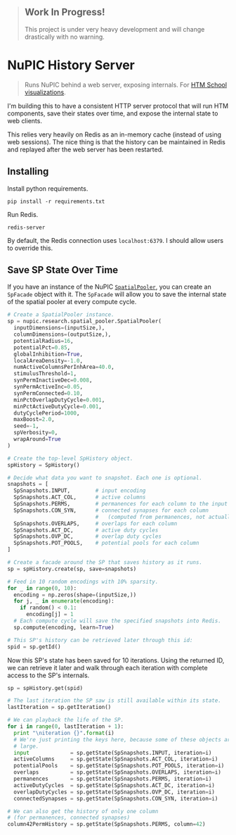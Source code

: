 > ## Work In Progress!
> This project is under very heavy development and will change drastically with no warning.

# NuPIC History Server

> Runs NuPIC behind a web server, exposing internals. For [HTM School visualizations](https://github.com/htm-community/htm-school-viz).

I'm building this to have a consistent HTTP server protocol that will run HTM components, save their states over time, and expose the internal state to web clients.

This relies very heavily on Redis as an in-memory cache (instead of using web sessions). The nice thing is that the history can be maintained in Redis and replayed after the web server has been restarted.

## Installing

Install python requirements.

    pip install -r requirements.txt

Run Redis.

    redis-server

By default, the Redis connection uses `localhost:6379`. I should allow users to override this.

## Save SP State Over Time

If you have an instance of the NuPIC [`SpatialPooler`](https://github.com/numenta/nupic/blob/master/src/nupic/research/spatial_pooler.py#L97), you can create an `SpFacade` object with it. The `SpFacade` will allow you to save the internal state of the spatial pooler at every compute cycle.

```python
# Create a SpatialPooler instance.
sp = nupic.research.spatial_pooler.SpatialPooler(
  inputDimensions=(inputSize,),
  columnDimensions=(outputSize,),
  potentialRadius=16,
  potentialPct=0.85,
  globalInhibition=True,
  localAreaDensity=-1.0,
  numActiveColumnsPerInhArea=40.0,
  stimulusThreshold=1,
  synPermInactiveDec=0.008,
  synPermActiveInc=0.05,
  synPermConnected=0.10,
  minPctOverlapDutyCycle=0.001,
  minPctActiveDutyCycle=0.001,
  dutyCyclePeriod=1000,
  maxBoost=2.0,
  seed=-1,
  spVerbosity=0,
  wrapAround=True
)

# Create the top-level SpHistory object.
spHistory = SpHistory()

# Decide what data you want to snapshot. Each one is optional.
snapshots = [
  SpSnapshots.INPUT,        # input encoding
  SpSnapshots.ACT_COL,      # active columns
  SpSnapshots.PERMS,        # permanences for each column to the input space
  SpSnapshots.CON_SYN,      # connected synapses for each column
                            #   (computed from permanences, not actually saved)
  SpSnapshots.OVERLAPS,     # overlaps for each column
  SpSnapshots.ACT_DC,       # active duty cycles
  SpSnapshots.OVP_DC,       # overlap duty cycles
  SpSnapshots.POT_POOLS,    # potential pools for each column
]

# Create a facade around the SP that saves history as it runs.
sp = spHistory.create(sp, save=snapshots)

# Feed in 10 random encodings with 10% sparsity.
for _ in range(0, 10):
  encoding = np.zeros(shape=(inputSize,))
  for j, _ in enumerate(encoding):
    if random() < 0.1:
      encoding[j] = 1
  # Each compute cycle will save the specified snapshots into Redis.
  sp.compute(encoding, learn=True)

# This SP's history can be retrieved later through this id:
spid = sp.getId()
```

Now this SP's state has been saved for 10 iterations. Using the returned ID, we can retrieve it later and walk through each iteration with complete access to the SP's internals.

```python
sp = spHistory.get(spid)

# The last iteration the SP saw is still available within its state.
lastIteration = sp.getIteration()

# We can playback the life of the SP.
for i in range(0, lastIteration + 1):
  print "\niteration {}".format(i)
  # We're just printing the keys here, because some of these objects are very 
  # large.
  input             = sp.getState(SpSnapshots.INPUT, iteration=i)
  activeColumns     = sp.getState(SpSnapshots.ACT_COL, iteration=i)
  potentialPools    = sp.getState(SpSnapshots.POT_POOLS, iteration=i)
  overlaps          = sp.getState(SpSnapshots.OVERLAPS, iteration=i)
  permanences       = sp.getState(SpSnapshots.PERMS, iteration=i)
  activeDutyCycles  = sp.getState(SpSnapshots.ACT_DC, iteration=i)
  overlapDutyCycles = sp.getState(SpSnapshots.OVP_DC, iteration=i)
  connectedSynapses = sp.getState(SpSnapshots.CON_SYN, iteration=i)

# We can also get the history of only one column 
# (for permanences, connected synapses)
column42PermHistory = sp.getState(SpSnapshots.PERMS, column=42)
```
